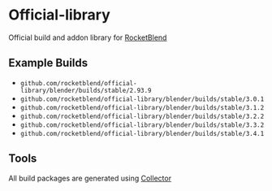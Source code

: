 # Official-library

Official build and addon library for [RocketBlend](https://github.com/rocketblend/rocketblend)

## Example Builds

* `github.com/rocketblend/official-library/blender/builds/stable/2.93.9`
* `github.com/rocketblend/official-library/blender/builds/stable/3.0.1`
* `github.com/rocketblend/official-library/blender/builds/stable/3.1.2`
* `github.com/rocketblend/official-library/blender/builds/stable/3.2.2`
* `github.com/rocketblend/official-library/blender/builds/stable/3.3.2`
* `github.com/rocketblend/official-library/blender/builds/stable/3.4.1`

## Tools

All build packages are generated using [Collector](https://github.com/rocketblend/rocketblend-collector)
